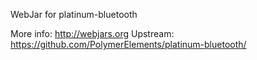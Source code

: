 WebJar for platinum-bluetooth

More info: http://webjars.org
Upstream:  https://github.com/PolymerElements/platinum-bluetooth/